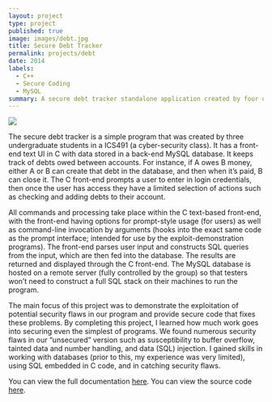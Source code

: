```yaml
---
layout: project
type: project
published: true
image: images/debt.jpg
title: Secure Debt Tracker
permalink: projects/debt
date: 2014
labels:
  - C++
  - Secure Coding
  - MySQL
summary: A secure debt tracker standalone application created by four undergraduate CS students for a secure coding class.
---
```


<img class="ui medium right floated rounded image" src="{{ site.baseurl }}/images/debt.png">

The secure debt tracker is a simple program that was created by three undergraduate students in a ICS491 (a cyber-security class). It has a front-end text UI in C with data stored in a back-end MySQL database.  It keeps track of debts owed between accounts. For instance, if A owes B money, either A or B can create that debt in the database, and then when it’s paid, B can close it.  The C front-end prompts a user to enter in login credentials, then once the user has access they have a limited selection of actions such as checking and adding debts to their account.

All commands and processing take place within the C text-based front-end, with the front-end having options for prompt-style usage (for users) as well as command-line invocation by arguments (hooks into the exact same code as the prompt interface; intended for use by the exploit-demonstration programs). The front-end parses user input and constructs SQL queries from the input, which are then fed into the database. The results are returned and displayed through the C front-end. The MySQL database is hosted on a remote server (fully controlled by the group) so that testers won’t need to construct a full SQL stack on their machines to run the program.

The main focus of this project was to demonstrate the exploitation of potential security flaws in our program and provide secure code that fixes these problems. By completing this project, I learned how much work goes into securing even the simplest of programs. We found numerous security flaws in our “unsecured” version such as susceptibility to buffer overflow, tainted data and number handling, and data (SQL) injection. I gained skills in working with databases (prior to this, my experience was very limited), using SQL embedded in C code, and in catching security flaws.


You can view the full documentation [here](https://docs.google.com/document/d/1ILk1Cq3Ova6Zs8JeybHzSAPk6YtrcbDQovbuT-jWKSY/edit?usp=sharing).
You can view the source code [here](https://code.google.com/p/ics491a3/).

